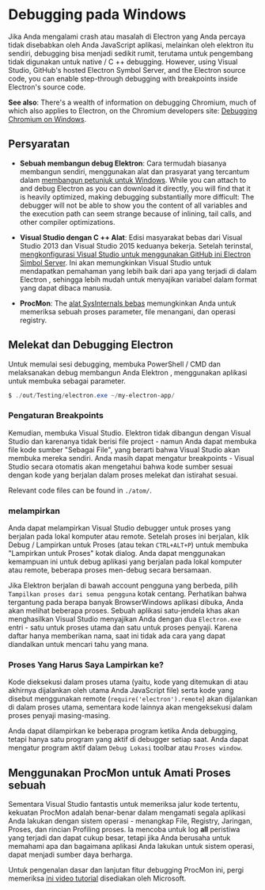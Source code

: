 # Debugging pada Windows

Jika Anda mengalami crash atau masalah di Electron yang Anda percaya tidak disebabkan oleh Anda JavaScript aplikasi, melainkan oleh elektron itu sendiri, debugging bisa menjadi sedikit rumit, terutama untuk pengembang tidak digunakan untuk native / C ++ debugging. However, using Visual Studio, GitHub's hosted Electron Symbol Server, and the Electron source code, you can enable step-through debugging with breakpoints inside Electron's source code.

**See also**: There's a wealth of information on debugging Chromium, much of which also applies to Electron, on the Chromium developers site: [Debugging Chromium on Windows](https://www.chromium.org/developers/how-tos/debugging-on-windows).

## Persyaratan

* **Sebuah membangun debug Elektron**: Cara termudah biasanya membangun sendiri, menggunakan alat dan prasyarat yang tercantum dalam [membangun petunjuk untuk Windows](build-instructions-windows.md). While you can attach to and debug Electron as you can download it directly, you will find that it is heavily optimized, making debugging substantially more difficult: The debugger will not be able to show you the content of all variables and the execution path can seem strange because of inlining, tail calls, and other compiler optimizations.

* **Visual Studio dengan C ++ Alat**: Edisi masyarakat bebas dari Visual Studio 2013 dan Visual Studio 2015 keduanya bekerja. Setelah terinstal, [mengkonfigurasi Visual Studio untuk menggunakan GitHub ini Electron Simbol Server](setting-up-symbol-server.md). Ini akan memungkinkan Visual Studio untuk mendapatkan pemahaman yang lebih baik dari apa yang terjadi di dalam Electron , sehingga lebih mudah untuk menyajikan variabel dalam format yang dapat dibaca manusia.

* **ProcMon**: The [alat SysInternals bebas](https://technet.microsoft.com/en-us/sysinternals/processmonitor.aspx) memungkinkan Anda untuk memeriksa sebuah proses parameter, file menangani, dan operasi registry.

## Melekat dan Debugging Electron

Untuk memulai sesi debugging, membuka PowerShell / CMD dan melaksanakan debug membangun Anda Elektron , menggunakan aplikasi untuk membuka sebagai parameter.

```powershell
$ ./out/Testing/electron.exe ~/my-electron-app/
```

### Pengaturan Breakpoints

Kemudian, membuka Visual Studio. Elektron tidak dibangun dengan Visual Studio dan karenanya tidak berisi file project - namun Anda dapat membuka file kode sumber "Sebagai File", yang berarti bahwa Visual Studio akan membuka mereka sendiri. Anda masih dapat mengatur breakpoints - Visual Studio secara otomatis akan mengetahui bahwa kode sumber sesuai dengan kode yang berjalan dalam proses melekat dan istirahat sesuai.

Relevant code files can be found in `./atom/`.

### melampirkan

Anda dapat melampirkan Visual Studio debugger untuk proses yang berjalan pada lokal komputer atau remote. Setelah proses ini berjalan, klik Debug / Lampirkan untuk Proses (atau tekan `CTRL+ALT+P`) untuk membuka "Lampirkan untuk Proses" kotak dialog. Anda dapat menggunakan kemampuan ini untuk debug aplikasi yang berjalan pada lokal komputer atau remote, beberapa proses men-debug secara bersamaan.

Jika Elektron berjalan di bawah account pengguna yang berbeda, pilih `Tampilkan proses dari semua pengguna` kotak centang. Perhatikan bahwa tergantung pada berapa banyak BrowserWindows aplikasi dibuka, Anda akan melihat beberapa proses. Sebuah aplikasi satu-jendela khas akan menghasilkan Visual Studio menyajikan Anda dengan dua `Electron.exe` entri - satu untuk proses utama dan satu untuk proses penyaji. Karena daftar hanya memberikan nama, saat ini tidak ada cara yang dapat diandalkan untuk mencari tahu yang mana.

### Proses Yang Harus Saya Lampirkan ke?

Kode dieksekusi dalam proses utama (yaitu, kode yang ditemukan di atau akhirnya dijalankan oleh utama Anda JavaScript file) serta kode yang disebut menggunakan remote (`require('electron').remote`) akan dijalankan di dalam proses utama, sementara kode lainnya akan mengeksekusi dalam proses penyaji masing-masing.

Anda dapat dilampirkan ke beberapa program ketika Anda debugging, tetapi hanya satu program yang aktif di debugger setiap saat. Anda dapat mengatur program aktif dalam `Debug Lokasi` toolbar atau `Proses window`.

## Menggunakan ProcMon untuk Amati Proses sebuah

Sementara Visual Studio fantastis untuk memeriksa jalur kode tertentu, kekuatan ProcMon adalah benar-benar dalam mengamati segala aplikasi Anda lakukan dengan sistem operasi - menangkap File, Registry, Jaringan, Proses, dan rincian Profiling proses. Ia mencoba untuk log **all** peristiwa yang terjadi dan dapat cukup besar, tetapi jika Anda berusaha untuk memahami apa dan bagaimana aplikasi Anda lakukan untuk sistem operasi, dapat menjadi sumber daya berharga.

Untuk pengenalan dasar dan lanjutan fitur debugging ProcMon ini, pergi memeriksa [ini video tutorial](https://channel9.msdn.com/shows/defrag-tools/defrag-tools-4-process-monitor) disediakan oleh Microsoft.
